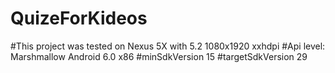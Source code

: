 # QuizeForKideos
#This project was tested on Nexus 5X with 5.2 1080x1920 xxhdpi
#Api level: Marshmallow Android 6.0 x86
#minSdkVersion 15
#targetSdkVersion 29